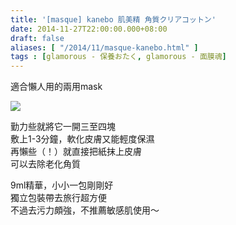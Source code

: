 ```yaml
---
title: '[masque] kanebo 肌美精 角質クリアコットン'
date: 2014-11-27T22:00:00.000+08:00
draft: false
aliases: [ "/2014/11/masque-kanebo.html" ]
tags : [glamorous - 保養おたく, glamorous - 面膜魂]
---
```


適合懶人用的兩用mask  

![](/images/kanebopad.jpg)

勤力些就將它一開三至四塊  
敷上1-3分鐘，軟化皮膚又能輕度保濕  
再懶些（！）就直接把紙抹上皮膚  
可以去除老化角質  
  
9ml精華，小小一包剛剛好  
獨立包裝帶去旅行超方便  
不過去污力頗強，不推薦敏感肌使用～
